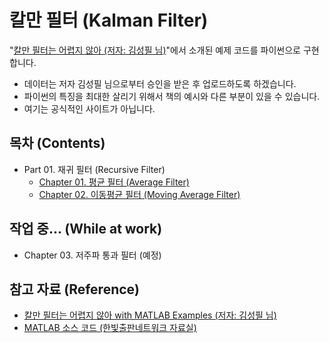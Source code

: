# 칼만 필터 (Kalman Filter)
"[칼만 필터는 어렵지 않아 (저자: 김성필 님)](http://www.hanbit.co.kr/store/books/look.php?p_code=B4956047798)"에서 소개된 예제 코드를 파이썬으로 구현합니다.

* 데이터는 저자 김성필 님으로부터 승인을 받은 후 업로드하도록 하겠습니다.
* 파이썬의 특징을 최대한 살리기 위해서 책의 예시와 다른 부분이 있을 수 있습니다.
* 여기는 공식적인 사이트가 아닙니다.

## 목차 (Contents)
* Part 01. 재귀 필터 (Recursive Filter)
  + [Chapter 01. 평균 필터 (Average Filter)](./Ch01.AverageFilter)
  + [Chapter 02. 이동평균 필터 (Moving Average Filter)](./Ch02.MovingAverageFilter)

## 작업 중... (While at work)
* Chapter 03. 저주파 통과 필터 (예정)

## 참고 자료 (Reference)
* [칼만 필터는 어렵지 않아 with MATLAB Examples (저자: 김성필 님)](http://www.hanbit.co.kr/store/books/look.php?p_code=B4956047798)
* [MATLAB 소스 코드 (한빛출판네트워크 자료실)](http://www.hanbit.co.kr/support/supplement_list.html)

